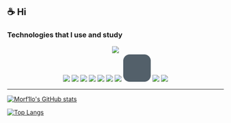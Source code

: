 ## ☕️ Hi

### Technologies that I use and study
<div align="center">
    <img src="https://github.com/onemarc/tech-icons/blob/main/icons/stackoverflow-dark.svg" width="92">
</div>
<div align="center">
    <img src="https://github.com/onemarc/tech-icons/blob/main/icons/go-dark.svg" width="64">
    <img src="https://github.com/onemarc/tech-icons/blob/main/icons/grpc.svg" width="64">
    <img src="https://github.com/onemarc/tech-icons/blob/main/icons/postgressql-dark.svg" width="64">
    <img src="https://github.com/onemarc/tech-icons/blob/main/icons/redis-dark.svg" width="64">
    <img src="https://github.com/onemarc/tech-icons/blob/main/icons/mongodb-dark.svg" width="64">
    <img src="https://github.com/onemarc/tech-icons/blob/main/icons/linux-dark.svg" width="64">
    <img src="https://github.com/onemarc/tech-icons/blob/main/icons/git.svg" width="64">
    <img src="https://github.com/onemarc/tech-icons/blob/main/icons/yaml.svg" width="64">
    <img src="https://github.com/onemarc/tech-icons/blob/main/icons/postman.svg" width="64">
    <img src="https://github.com/onemarc/tech-icons/blob/main/icons/html.svg" width="64">
</div>

---

[![Morf1lo's GitHub stats](https://github-readme-stats.vercel.app/api?username=morf1lo&theme=radical&show_icons=true&hide_border=true&icon_color=f1f1f1)](https://github.com/anuraghazra/github-readme-stats)

[![Top Langs](https://github-readme-stats.vercel.app/api/top-langs/?username=morf1lo&layout=compact&theme=radical&hide_border=true)](https://github.com/anuraghazra/github-readme-stats)
